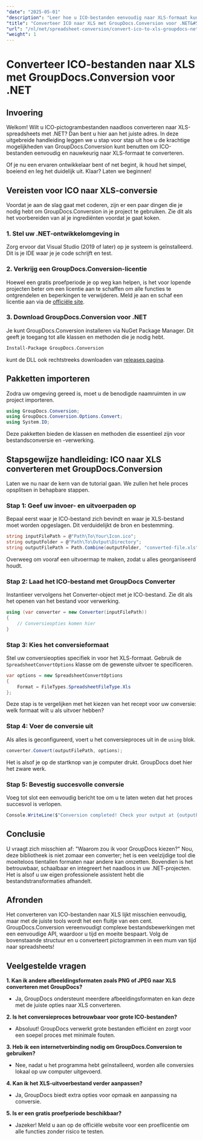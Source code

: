 ```yaml
---
"date": "2025-05-01"
"description": "Leer hoe u ICO-bestanden eenvoudig naar XLS-formaat kunt converteren met GroupDocs.Conversion voor .NET. Volg deze stapsgewijze handleiding voor naadloze bestandsconversie in uw C#-projecten."
"title": "Converteer ICO naar XLS met GroupDocs.Conversion voor .NET&#58; een stapsgewijze handleiding"
"url": "/nl/net/spreadsheet-conversion/convert-ico-to-xls-groupdocs-net/"
"weight": 1
---
```


# Converteer ICO-bestanden naar XLS met GroupDocs.Conversion voor .NET

## Invoering

Welkom! Wilt u ICO-pictogrambestanden naadloos converteren naar XLS-spreadsheets met .NET? Dan bent u hier aan het juiste adres. In deze uitgebreide handleiding leggen we u stap voor stap uit hoe u de krachtige mogelijkheden van GroupDocs.Conversion kunt benutten om ICO-bestanden eenvoudig en nauwkeurig naar XLS-formaat te converteren.

Of je nu een ervaren ontwikkelaar bent of net begint, ik houd het simpel, boeiend en leg het duidelijk uit. Klaar? Laten we beginnen!


## Vereisten voor ICO naar XLS-conversie

Voordat je aan de slag gaat met coderen, zijn er een paar dingen die je nodig hebt om GroupDocs.Conversion in je project te gebruiken. Zie dit als het voorbereiden van al je ingrediënten voordat je gaat koken.

### 1. Stel uw .NET-ontwikkelomgeving in

Zorg ervoor dat Visual Studio (2019 of later) op je systeem is geïnstalleerd. Dit is je IDE waar je je code schrijft en test.

### 2. Verkrijg een GroupDocs.Conversion-licentie

Hoewel een gratis proefperiode je op weg kan helpen, is het voor lopende projecten beter om een licentie aan te schaffen om alle functies te ontgrendelen en beperkingen te verwijderen. Meld je aan en schaf een licentie aan via de [officiële site](https://purchase.groupdocs.com/buy).

### 3. Download GroupDocs.Conversion voor .NET

Je kunt GroupDocs.Conversion installeren via NuGet Package Manager. Dit geeft je toegang tot alle klassen en methoden die je nodig hebt. 

```bash
Install-Package GroupDocs.Conversion
```
kunt de DLL ook rechtstreeks downloaden van [releases pagina](https://releases.groupdocs.com/conversion/net/).


## Pakketten importeren

Zodra uw omgeving gereed is, moet u de benodigde naamruimten in uw project importeren.

```csharp
using GroupDocs.Conversion;
using GroupDocs.Conversion.Options.Convert;
using System.IO;
```

Deze pakketten bieden de klassen en methoden die essentieel zijn voor bestandsconversie en -verwerking.


## Stapsgewijze handleiding: ICO naar XLS converteren met GroupDocs.Conversion

Laten we nu naar de kern van de tutorial gaan. We zullen het hele proces opsplitsen in behapbare stappen.

### Stap 1: Geef uw invoer- en uitvoerpaden op

Bepaal eerst waar je ICO-bestand zich bevindt en waar je XLS-bestand moet worden opgeslagen. Dit verduidelijkt de bron en bestemming.

```csharp
string inputFilePath = @"Path\To\Your\Icon.ico";
string outputFolder = @"Path\To\Output\Directory";
string outputFilePath = Path.Combine(outputFolder, "converted-file.xls");
```

Overweeg om vooraf een uitvoermap te maken, zodat u alles georganiseerd houdt.

### Stap 2: Laad het ICO-bestand met GroupDocs Converter

Instantieer vervolgens het Converter-object met je ICO-bestand. Zie dit als het openen van het bestand voor verwerking.

```csharp
using (var converter = new Converter(inputFilePath))
{
    // Conversieopties komen hier
}
```

### Stap 3: Kies het conversieformaat

Stel uw conversieopties specifiek in voor het XLS-formaat. Gebruik de `SpreadsheetConvertOptions` klasse om de gewenste uitvoer te specificeren.

```csharp
var options = new SpreadsheetConvertOptions 
{ 
    Format = FileTypes.SpreadsheetFileType.Xls 
};
```

Deze stap is te vergelijken met het kiezen van het recept voor uw conversie: welk formaat wilt u als uitvoer hebben?

### Stap 4: Voer de conversie uit

Als alles is geconfigureerd, voert u het conversieproces uit in de `using` blok.

```csharp
converter.Convert(outputFilePath, options);
```

Het is alsof je op de startknop van je computer drukt. GroupDocs doet hier het zware werk.

### Stap 5: Bevestig succesvolle conversie

Voeg tot slot een eenvoudig bericht toe om u te laten weten dat het proces succesvol is verlopen.

```csharp
Console.WriteLine($"Conversion completed! Check your output at {outputFolder}");
```

## Conclusie

U vraagt zich misschien af: "Waarom zou ik voor GroupDocs kiezen?" Nou, deze bibliotheek is niet zomaar een converter; het is een veelzijdige tool die moeiteloos tientallen formaten naar andere kan omzetten. Bovendien is het betrouwbaar, schaalbaar en integreert het naadloos in uw .NET-projecten. Het is alsof u uw eigen professionele assistent hebt die bestandstransformaties afhandelt.


## Afronden

Het converteren van ICO-bestanden naar XLS lijkt misschien eenvoudig, maar met de juiste tools wordt het een fluitje van een cent. GroupDocs.Conversion vereenvoudigt complexe bestandsbewerkingen met een eenvoudige API, waardoor u tijd en moeite bespaart. Volg de bovenstaande structuur en u converteert pictogrammen in een mum van tijd naar spreadsheets!


## Veelgestelde vragen

**1. Kan ik andere afbeeldingsformaten zoals PNG of JPEG naar XLS converteren met GroupDocs?**  

- Ja, GroupDocs ondersteunt meerdere afbeeldingsformaten en kan deze met de juiste opties naar XLS converteren.

**2. Is het conversieproces betrouwbaar voor grote ICO-bestanden?**  

- Absoluut! GroupDocs verwerkt grote bestanden efficiënt en zorgt voor een soepel proces met minimale fouten.

**3. Heb ik een internetverbinding nodig om GroupDocs.Conversion te gebruiken?**  

- Nee, nadat u het programma hebt geïnstalleerd, worden alle conversies lokaal op uw computer uitgevoerd.

**4. Kan ik het XLS-uitvoerbestand verder aanpassen?**  

- Ja, GroupDocs biedt extra opties voor opmaak en aanpassing na conversie.

**5. Is er een gratis proefperiode beschikbaar?**  

- Jazeker! Meld u aan op de officiële website voor een proeflicentie om alle functies zonder risico te testen.